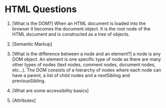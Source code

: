 # HTML Questions

1. [What is the DOM?] When an HTML document is loaded into the browser it becomes the document object. It is the root node of the HTML document and is constructed as a tree of objects.
2. [Semantic Markup]
3. [What is the difference between a node and an element?] a node is any DOM object. An element is one specific type of node as there are many other types of nodes (text nodes, comment nodes, document nodes, etc...). The DOM consists of a hierarchy of nodes where each node can have a parent, a list of child nodes and a nextSibling and previousSibling.

4. [What are some accessibility basics]
5. [Attributes]
